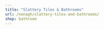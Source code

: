 ```yaml
---
title: "Slattery Tiles & Bathrooms"
url: /nenagh/slattery-tiles-and-bathrooms/
shop: bathroom
---
```

